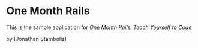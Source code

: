 # One Month Rails

This is the sample application for
[*One Month Rails: Teach Yourself to Code*](http://onemonthrails.com)

by [Jonathan Stambolis]
